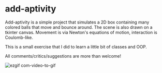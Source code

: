 # add-aptivity
Add-aptivity is a simple project that simulates a 2D box containing many colored balls that move and bounce around.
The scene is also drawn on a tkinter canvas.
Movement is via Newton's equations of motion, interaction is Coulomb-like.

This is a small exercise that I did to learn a little bit of classes and OOP.

All comments/critics/suggestions are more than welcome! 

![ezgif com-video-to-gif](https://user-images.githubusercontent.com/6939464/65239211-c1c4b600-dade-11e9-870e-6cb38415cb41.gif)
